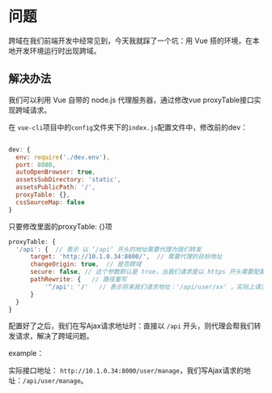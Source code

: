 # 问题

跨域在我们前端开发中经常见到，今天我就踩了一个坑：用 Vue 搭的环境，在本地开发环境运行时出现跨域。

## 解决办法

我们可以利用 Vue 自带的 node.js 代理服务器，通过修改vue proxyTable接口实现跨域请求。

在 `vue-cli`项目中的`config`文件夹下的`index.js`配置文件中，修改前的dev：

```js

dev: {  
  env: require('./dev.env'),  
  port: 8080,  
  autoOpenBrowser: true,  
  assetsSubDirectory: 'static',  
  assetsPublicPath: '/',  
  proxyTable: {}, 
  cssSourceMap: false  
}
```

只要修改里面的proxyTable: {}项

```js
proxyTable: {  
  '/api': {  // 表示 以 ‘/api’ 开头的地址需要代理为我们转发
      target: 'http://10.1.0.34:8000/',  // 需要代理的目标地址  
      changeOrigin: true,  // 是否跨域  
      secure: false, // 这个参数默认是 true，当我们请求是以 https 开头需要配置
      pathRewrite: {   // 路径重写
          '^/api': '/'   // 表示将来我们请求地址：'/api/user/xx' ，实际上请求的是： '/user/xx'。
      }
  }
}
```

配置好了之后，我们在写Ajax请求地址时：直接以 `/api` 开头，则代理会帮我们转发请求，解决了跨域问题。

example：

实际接口地址： `http://10.1.0.34:8000/user/manage`，我们写Ajax请求的地址：`/api/user/manage`。
